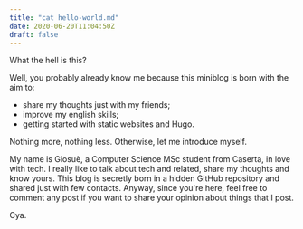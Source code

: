 ```yaml
---
title: "cat hello-world.md"
date: 2020-06-20T11:04:50Z
draft: false
---
```


What the hell is this?

Well, you probably already know me because this miniblog is born with the aim to:

- share my thoughts just with my friends;
- improve my english skills;
- getting started with static websites and Hugo.

Nothing more, nothing less. Otherwise, let me introduce myself.

My name is Giosuè, a Computer Science MSc student from Caserta, in love with tech. I really like to talk about tech and related, share my thoughts and know yours. This blog is secretly born in a hidden GitHub repository and shared just with few contacts. Anyway, since you're here, feel free to comment any post if you want to share your opinion about things that I post.

Cya.
